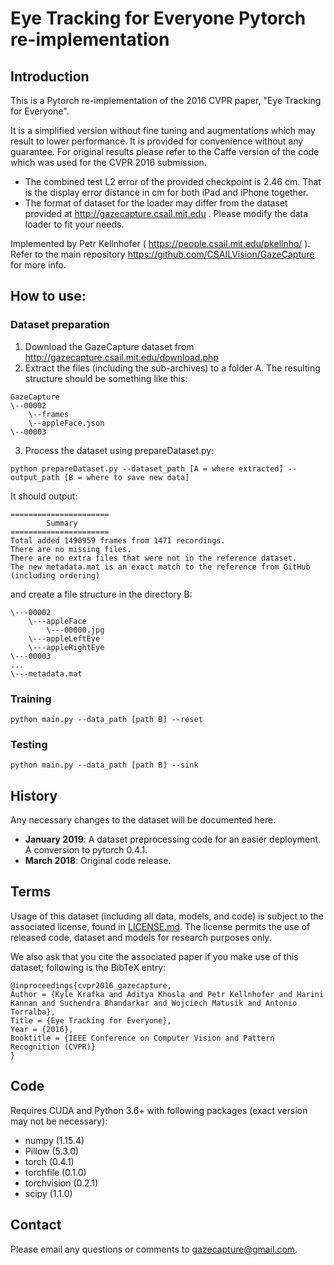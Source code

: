 # Eye Tracking for Everyone Pytorch re-implementation

## Introduction
This is a Pytorch re-implementation of the 2016 CVPR paper, "Eye Tracking for Everyone".

It is a simplified version without fine tuning and augmentations which may result to lower performance. It is provided for convenience without any guarantee. For original results please refer to the Caffe version of the code which was used for the CVPR 2016 submission.

* The combined test L2 error of the provided checkpoint is 2.46 cm. That is the display error distance in cm for both iPad and iPhone together.
* The format of dataset for the loader may differ from the dataset provided at http://gazecapture.csail.mit.edu . Please modify the data loader to fit your needs.

Implemented by Petr Kellnhofer ( https://people.csail.mit.edu/pkellnho/ ). Refer to the main repository https://github.com/CSAILVision/GazeCapture for more info.

## How to use:

### Dataset preparation

1. Download the GazeCapture dataset from http://gazecapture.csail.mit.edu/download.php
2. Extract the files (including the sub-archives) to a folder A. The resulting structure should be something like this:
```
GazeCapture
\--00002
    \--frames
    \--appleFace.json
\--00003
```
3. Process the dataset using prepareDataset.py:
```
python prepareDataset.py --dataset_path [A = where extracted] --output_path [B = where to save new data]
```
It should output:
````
======================
        Summary
======================
Total added 1490959 frames from 1471 recordings.
There are no missing files.
There are no extra files that were not in the reference dataset.
The new metadata.mat is an exact match to the reference from GitHub (including ordering)
````
and create a file structure in the directory B:
```
\---00002
    \---appleFace
        \---00000.jpg
    \---appleLeftEye
    \---appleRightEye   
\---00003
...
\---metadata.mat
```

### Training
```
python main.py --data_path [path B] --reset
```

### Testing
```
python main.py --data_path [path B] --sink
```

## History
Any necessary changes to the dataset will be documented here.

* **January 2019**: A dataset preprocessing code for an easier deployment. A conversion to pytorch 0.4.1.
* **March 2018**: Original code release.

## Terms
Usage of this dataset (including all data, models, and code) is subject to the associated license, found in [LICENSE.md](LICENSE.md). The license permits the use of released code, dataset and models for research purposes only.

We also ask that you cite the associated paper if you make use of this dataset; following is the BibTeX entry:

```
@inproceedings{cvpr2016_gazecapture,
Author = {Kyle Krafka and Aditya Khosla and Petr Kellnhofer and Harini Kannan and Suchendra Bhandarkar and Wojciech Matusik and Antonio Torralba},
Title = {Eye Tracking for Everyone},
Year = {2016},
Booktitle = {IEEE Conference on Computer Vision and Pattern Recognition (CVPR)}
}
```

## Code

Requires CUDA and Python 3.6+ with following packages (exact version may not be necessary):

* numpy (1.15.4)
* Pillow (5.3.0)
* torch (0.4.1)
* torchfile (0.1.0)
* torchvision (0.2.1)
* scipy (1.1.0)


## Contact

Please email any questions or comments to [gazecapture@gmail.com](mailto:gazecapture@gmail.com).

